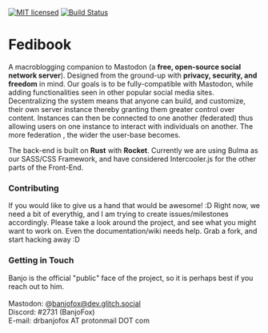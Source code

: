 [![MIT licensed](https://img.shields.io/badge/license-MIT-blue.svg)](./LICENSE)
[![Build Status](https://travis-ci.org/BanjoFox/fedibook.svg?branch=web-dev)](https://travis-ci.org/BanjoFox/fedibook)

# Fedibook
A macroblogging companion to Mastodon (a **free, open-source social network server**). Designed from the ground-up with **privacy, security, and freedom** in mind. Our goals is to be fully-compatible with Mastodon, while adding functionalities seen in other popular social media sites. Decentralizing the system means that anyone can build, and customize, their own server instance thereby granting them greater control over content. Instances can then be connected to one another (federated) thus allowing users on one instance to interact with individuals on another. The more federation , the wider the user-base becomes. 

The back-end is built on **Rust** with **Rocket**. Currently we are using Bulma as our SASS/CSS Framework, and have considered Intercooler.js for the other parts of the Front-End.

### Contributing
If you would like to give us a hand that would be awesome! :D 
Right now, we need a bit of everythig, and I am trying to create issues/milestones accordingly. Please take a look around the project, and see what you might want to work on. Even the documentation/wiki needs help. Grab a fork, and start hacking away :D

### Getting in Touch
Banjo is the official "public" face of the project, so it is perhaps best if you reach out to him.<br />
<br />
Mastodon: @banjofox@dev.glitch.social<br />
Discord: #2731 (BanjoFox)<br />
E-mail: drbanjofox AT protonmail DOT com
